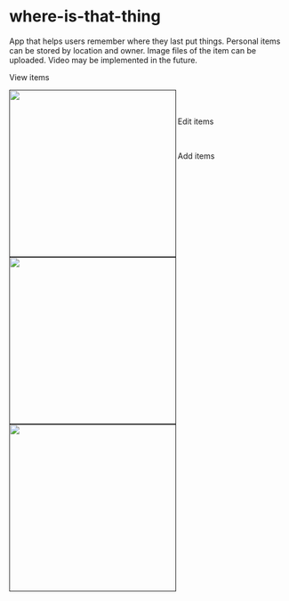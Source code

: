 # where-is-that-thing

App that helps users remember where they last put things.  Personal items can be stored by location and owner.  Image files of the item can be uploaded.  Video may be implemented in the future.</br>


View items  <br>


<a href=""><img src="https://github.com/smandekar1/where-is-that-thing/blob/master/media/ScreenShot1.JPG?raw=true" align="left" height="300"></a>  <br>

<br>Edit items  </br>


<a href=""><img src="https://github.com/smandekar1/where-is-that-thing/blob/master/media/ScreenShot2.JPG?raw=true" align="left" height="300"></a>  </br>

Add items  </br>


<a href=""><img src="https://github.com/smandekar1/where-is-that-thing/blob/master/media/ScreenShot3.JPG?raw=true" align="left" height="300"></a>  </br>


